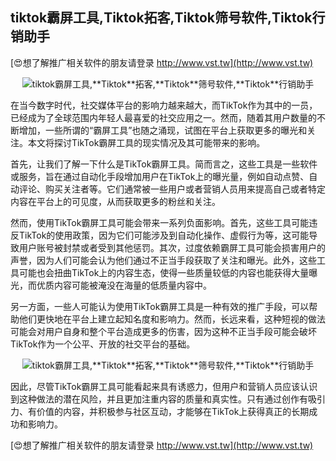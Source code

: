 ## **tiktok霸屏工具,**Tiktok**拓客,**Tiktok**筛号软件,**Tiktok**行销助手**

[😍想了解推广相关软件的朋友请登录 http://www.vst.tw](http://www.vst.tw)

 <center><img src="https://vst.tw/MP4/tuiguang/png/3.png" alt="tiktok霸屏工具,**Tiktok**拓客,**Tiktok**筛号软件,**Tiktok**行销助手"></center>

在当今数字时代，社交媒体平台的影响力越来越大，而TikTok作为其中的一员，已经成为了全球范围内年轻人最喜爱的社交应用之一。然而，随着其用户数量的不断增加，一些所谓的“霸屏工具”也随之涌现，试图在平台上获取更多的曝光和关注。本文将探讨TikTok霸屏工具的现实情况及其可能带来的影响。

首先，让我们了解一下什么是TikTok霸屏工具。简而言之，这些工具是一些软件或服务，旨在通过自动化手段增加用户在TikTok上的曝光量，例如自动点赞、自动评论、购买关注者等。它们通常被一些用户或者营销人员用来提高自己或者特定内容在平台上的可见度，从而获取更多的粉丝和关注。

然而，使用TikTok霸屏工具可能会带来一系列负面影响。首先，这些工具可能违反TikTok的使用政策，因为它们可能涉及到自动化操作、虚假行为等，这可能导致用户账号被封禁或者受到其他惩罚。其次，过度依赖霸屏工具可能会损害用户的声誉，因为人们可能会认为他们通过不正当手段获取了关注和曝光。此外，这些工具可能也会扭曲TikTok上的内容生态，使得一些质量较低的内容也能获得大量曝光，而优质内容可能被淹没在海量的低质量内容中。

另一方面，一些人可能认为使用TikTok霸屏工具是一种有效的推广手段，可以帮助他们更快地在平台上建立起知名度和影响力。然而，长远来看，这种短视的做法可能会对用户自身和整个平台造成更多的伤害，因为这种不正当手段可能会破坏TikTok作为一个公平、开放的社交平台的基础。

 <center><img src="https://vst.tw/MP4/tuiguang/png/6.png" alt="tiktok霸屏工具,**Tiktok**拓客,**Tiktok**筛号软件,**Tiktok**行销助手"></center>

因此，尽管TikTok霸屏工具可能看起来具有诱惑力，但用户和营销人员应该认识到这种做法的潜在风险，并且更加注重内容的质量和真实性。只有通过创作有吸引力、有价值的内容，并积极参与社区互动，才能够在TikTok上获得真正的长期成功和影响力。

[😍想了解推广相关软件的朋友请登录 http://www.vst.tw](http://www.vst.tw)



